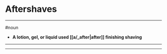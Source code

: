 # Aftershaves
---
#noun
- **A lotion, gel, or liquid used [[a/_after|after]] finishing shaving**
---
---

